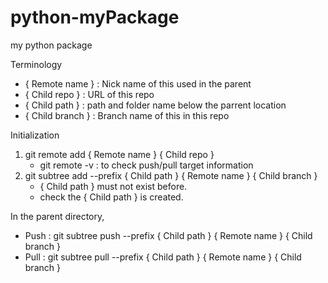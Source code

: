 # python-myPackage
my python package

Terminology
* { Remote name } : Nick name of this used in the parent
* { Child repo } : URL of this repo
* { Child path } : path and folder name below the parrent location
* { Child branch } : Branch name of this in this repo

Initialization    
1. git remote add { Remote name } { Child repo }
    * git remote -v : to check push/pull target information
1. git subtree add --prefix { Child path } { Remote name } { Child branch }
    * { Child path } must not exist before.
    * check the { Child path } is created.

In the parent directory,
* Push : git subtree push --prefix { Child path } { Remote name } { Child branch }
* Pull : git subtree pull --prefix { Child path } { Remote name } { Child branch }
